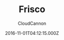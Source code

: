---
title: Frisco
github: https://github.com/CloudCannon/frisco-jekyll-template
demo: https://brave-submarine.cloudvent.net/
author: CloudCannon
ssg:
  - Jekyll
cms:
  - Markdown
date: 2016-11-01T04:12:15.000Z
description: ':iphone: App marketing template for Jekyll'
draft: true
publish_date: '2016-11-01T04:12:15Z'
update_date: '2022-12-05T02:49:23Z'
github_star: 155
github_fork: 195
---